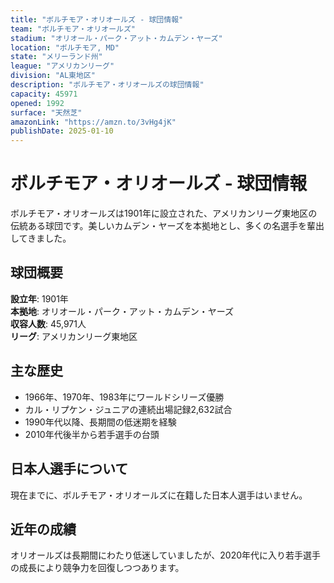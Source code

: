 ```yaml
---
title: "ボルチモア・オリオールズ - 球団情報"
team: "ボルチモア・オリオールズ"
stadium: "オリオール・パーク・アット・カムデン・ヤーズ"
location: "ボルチモア, MD"
state: "メリーランド州"
league: "アメリカンリーグ"
division: "AL東地区"
description: "ボルチモア・オリオールズの球団情報"
capacity: 45971
opened: 1992
surface: "天然芝"
amazonLink: "https://amzn.to/3vHg4jK"
publishDate: 2025-01-10
---
```


# ボルチモア・オリオールズ - 球団情報

ボルチモア・オリオールズは1901年に設立された、アメリカンリーグ東地区の伝統ある球団です。美しいカムデン・ヤーズを本拠地とし、多くの名選手を輩出してきました。

## 球団概要

**設立年**: 1901年  
**本拠地**: オリオール・パーク・アット・カムデン・ヤーズ  
**収容人数**: 45,971人  
**リーグ**: アメリカンリーグ東地区  

## 主な歴史

- 1966年、1970年、1983年にワールドシリーズ優勝
- カル・リプケン・ジュニアの連続出場記録2,632試合
- 1990年代以降、長期間の低迷期を経験
- 2010年代後半から若手選手の台頭

## 日本人選手について

現在までに、ボルチモア・オリオールズに在籍した日本人選手はいません。

## 近年の成績

オリオールズは長期間にわたり低迷していましたが、2020年代に入り若手選手の成長により競争力を回復しつつあります。